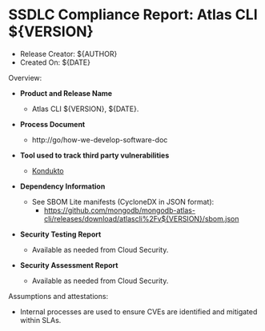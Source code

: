 SSDLC Compliance Report: Atlas CLI ${VERSION}
=================================================================

- Release Creator: ${AUTHOR}
- Created On:       ${DATE}

Overview:

- **Product and Release Name**
    - Atlas CLI ${VERSION}, ${DATE}.

- **Process Document**
  - http://go/how-we-develop-software-doc

- **Tool used to track third party vulnerabilities**
  - [Kondukto](https://arcticglow.kondukto.io/)

- **Dependency Information**
  - See SBOM Lite manifests (CycloneDX in JSON format):
    - https://github.com/mongodb/mongodb-atlas-cli/releases/download/atlascli%2Fv${VERSION}/sbom.json

- **Security Testing Report**
  - Available as needed from Cloud Security.

- **Security Assessment Report**
  - Available as needed from Cloud Security.

Assumptions and attestations:

- Internal processes are used to ensure CVEs are identified and mitigated within SLAs.